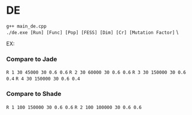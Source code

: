 # DE
  `g++ main_de.cpp` \
  `./de.exe [Run] [Func] [Pop] [FESS] [Dim] [Cr] [Mutation Factor]` \

EX:

### Compare to Jade
`R 1 30 45000 30 0.6 0.6`
`R 2 30 60000 30 0.6 0.6`
`R 3 30 150000 30 0.6 0.4`
`R 4 30 150000 30 0.6 0.4`



### Compare to Shade
`R 1 100 150000 30 0.6 0.6`
`R 2 100 100000 30 0.6 0.6`
